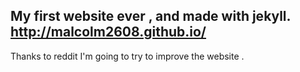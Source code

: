 My first website ever , and made with jekyll. http://malcolm2608.github.io/
---
Thanks to reddit I'm going to try to improve the website .